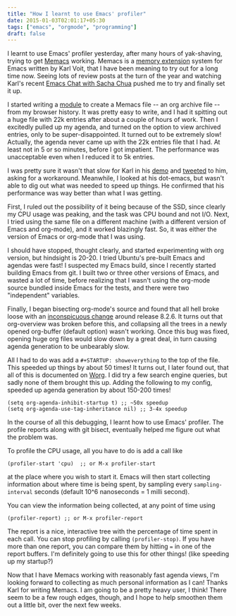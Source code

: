 ```yaml
---
title: "How I learnt to use Emacs' profiler"
date: 2015-01-03T02:01:17+05:30
tags: ["emacs", "orgmode", "programming"]
draft: false
---
```


I learnt to use Emacs' profiler yesterday, after many hours of yak-shaving,
trying to get [Memacs](https://github.com/novoid/Memacs) working.  Memacs is a [memory extension](http://en.wikipedia.org/wiki/Memex) system for Emacs
written by Karl Voit, that I have been meaning to try out for a long time now.
Seeing lots of review posts at the turn of the year and watching Karl's recent
[Emacs Chat with Sacha Chua](http://emacslife.com/emacs-chats/chat-karl-voit.html) pushed me to try and finally set it up.

I started writing a [module](https://github.com/punchagan/Memacs/blob/chrome/memacs/chromium.py) to create a Memacs file -- an org archive file --
from my browser history.  It was pretty easy to write, and I had it spitting
out a huge file with 22k entries after about a couple of hours of work.  Then I
excitedly pulled up my agenda, and turned on the option to view archived
entries, only to be super-disappointed.  It turned out to be extremely slow!
Actually, the agenda never came up with the 22k entries file that I had. At
least not in 5 or so minutes, before I got impatient.  The performance was
unacceptable even when I reduced it to 5k entries.

I was pretty sure it wasn't that slow for Karl in his [demo](https://www.youtube.com/watch?v=SaKPr4J0K2I#t=999) and [tweeted](https://twitter.com/punchagan/status/550723377871065088) to him,
asking for a workaround. Meanwhile, I looked at his dot-emacs, but wasn't able
to dig out what was needed to speed up things. He confirmed that his
performance was way better than what I was getting.

First, I ruled out the possibility of it being because of the SSD, since
clearly my CPU usage was peaking, and the task was CPU bound and not I/O.
Next, I tried using the same file on a different machine (with a different
version of Emacs and org-mode), and it worked blazingly fast.  So, it was
either the version of Emacs or org-mode that I was using.

I should have stopped, thought clearly, and started experimenting with org
version, but hindsight is 20-20.  I tried Ubuntu's pre-built Emacs and agendas
were fast!  I suspected my Emacs build, since I recently started building Emacs
from git.  I built two or three other versions of Emacs, and wasted a lot of
time, before realizing that I wasn't using the org-mode source bundled inside
Emacs for the tests, and there were two "independent" variables.

Finally, I began bisecting org-mode's source and found that all hell broke
loose with an [inconspicuous change](http://orgmode.org/w/?p=org-mode.git;a=commitdiff;h=b88c5464db2cb0d90d4f30e43b5e08d2b1c1fcea;hp=8cc4e09950594b2abec2502e9218318570595ac5) around release 8.2.6.  It turns out that
org-overview was broken before this, and collapsing all the trees in a newly
opened org-buffer (default option) wasn't working. Once this bug was fixed,
opening huge org files would slow down by a great deal, in turn causing agenda
generation to be unbearably slow.

All I had to do was add a `#+STARTUP: showeverything` to the top of the file.
This speeded up things by about 50 times!  It turns out, I later found out,
that all of this is documented on [Worg](http://orgmode.org/worg/agenda-optimization.html). I did try a few search engine queries,
but sadly none of them brought this up.  Adding the following to my config,
speeded up agenda generation by about 150-200 times!

```emacs-lisp
(setq org-agenda-inhibit-startup t) ;; ~50x speedup
(setq org-agenda-use-tag-inheritance nil) ;; 3-4x speedup
```

In the course of all this debugging, I learnt how to use Emacs' profiler.  The
profile reports along with git bisect, eventually helped me figure out what the
problem was.

To profile the CPU usage, all you have to do is add a call like

```emacs-lisp
(profiler-start 'cpu)  ;; or M-x profiler-start
```

at the place where you wish to start it.  Emacs will then start collecting
information about where time is being spent, by sampling every
`sampling-interval` seconds (default 10^6 nanoseconds = 1 milli second).

You can view the information being collected, at any point of time using

```emacs-lisp
(profiler-report) ;; or M-x profiler-report
```

The report is a nice, interactive tree with the percentage of time spent in
each call. You can stop profiling by calling `(profiler-stop)`.  If you have
more than one report, you can compare them by hitting `=` in one of the report
buffers.  I'm definitely going to use this for other things! (like speeding up
my startup?)

Now that I have Memacs working with reasonably fast agenda views, I'm looking
forward to collecting as much personal information as I can!  Thanks Karl for
writing Memacs.  I am going to be a pretty heavy user, I think!  There seem to
be a few rough edges, though, and I hope to help smoothen them out a little
bit, over the next few weeks.
